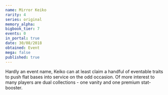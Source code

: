 ```yaml
---
name: Mirror Keiko
rarity: 4
series: original
memory_alpha:
bigbook_tier: 7
events: 0
in_portal: true
date: 30/08/2018
obtained: Event
mega: false
published: true
---
```


Hardly an event name, Keiko can at least claim a handful of eventable traits to push flat bases into service on the odd occasion. Of more interest to many players are dual collections - one vanity and one premium stat-booster.
